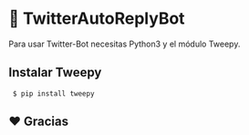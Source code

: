 # 🤖 TwitterAutoReplyBot

Para usar Twitter-Bot necesitas Python3 y el módulo Tweepy.

## Instalar Tweepy
```
 $ pip install tweepy
```
## :heart: Gracias